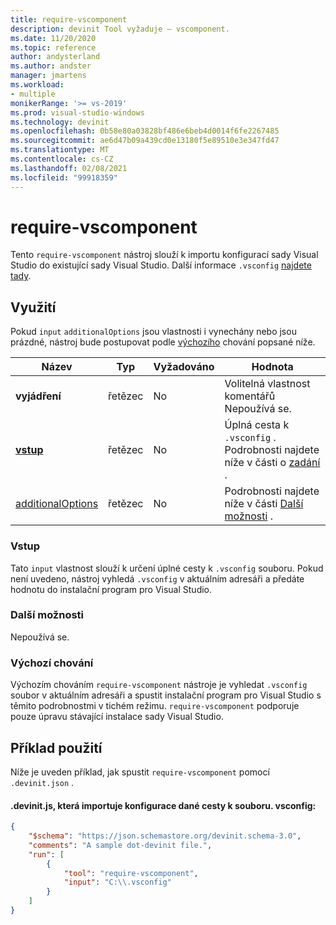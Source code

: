 ```yaml
---
title: require-vscomponent
description: devinit Tool vyžaduje – vscomponent.
ms.date: 11/20/2020
ms.topic: reference
author: andysterland
ms.author: andster
manager: jmartens
ms.workload:
- multiple
monikerRange: '>= vs-2019'
ms.prod: visual-studio-windows
ms.technology: devinit
ms.openlocfilehash: 0b58e80a03828bf486e6beb4d0014f6fe2267485
ms.sourcegitcommit: ae6d47b09a439cd0e13180f5e89510e3e347fd47
ms.translationtype: MT
ms.contentlocale: cs-CZ
ms.lasthandoff: 02/08/2021
ms.locfileid: "99918359"
---
```

# <a name="require-vscomponent"></a>require-vscomponent

Tento `require-vscomponent` nástroj slouží k importu konfigurací sady Visual Studio do existující sady Visual Studio. Další informace `.vsconfig` [najdete tady](../install/import-export-installation-configurations.md).

## <a name="usage"></a>Využití

Pokud `input` `additionalOptions` jsou vlastnosti i vynechány nebo jsou prázdné, nástroj bude postupovat podle [výchozího](#default-behavior) chování popsané níže.

| Název                                     | Typ   | Vyžadováno | Hodnota                                                                |
|------------------------------------------|--------|----------|----------------------------------------------------------------------|
| **vyjádření**                             | řetězec | No       | Volitelná vlastnost komentářů Nepoužívá se.                                |
| [**vstup**](#input)                      | řetězec | No       | Úplná cesta k `.vsconfig` . Podrobnosti najdete níže v části o [zadání](#input) . |
| [additionalOptions](#additional-options) | řetězec | No       | Podrobnosti najdete níže v části [Další možnosti](#additional-options) .     |

### <a name="input"></a>Vstup

Tato `input` vlastnost slouží k určení úplné cesty k `.vsconfig` souboru. Pokud není uvedeno, nástroj vyhledá `.vsconfig` v aktuálním adresáři a předáte hodnotu do instalační program pro Visual Studio.

### <a name="additional-options"></a>Další možnosti

Nepoužívá se.

### <a name="default-behavior"></a>Výchozí chování

Výchozím chováním `require-vscomponent` nástroje je vyhledat `.vsconfig` soubor v aktuálním adresáři a spustit instalační program pro Visual Studio s těmito podrobnostmi v tichém režimu. `require-vscomponent` podporuje pouze úpravu stávající instalace sady Visual Studio.

## <a name="example-usage"></a>Příklad použití
Níže je uveden příklad, jak spustit `require-vscomponent` pomocí `.devinit.json` .

#### <a name="devinitjson-that-will-import-the-configurations-of-a-given-vsconfig-file-path"></a>.devinit.js, která importuje konfigurace dané cesty k souboru. vsconfig:
```json
{
    "$schema": "https://json.schemastore.org/devinit.schema-3.0",
    "comments": "A sample dot-devinit file.",
    "run": [
        {
            "tool": "require-vscomponent",
            "input": "C:\\.vsconfig"
        }
    ]
}
```